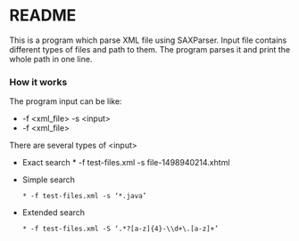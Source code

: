 # README #

This is a program which parse XML file using SAXParser. 
Input file contains different types of files and path to them. 
The program parses it and print the whole path in one line.

### How it works ###

The program input can be like:

* -f &lt;xml_file&gt; -s &lt;input&gt;
* -f &lt;xml_file&gt;



There are several types of &lt;input&gt;
 
 
- Exact search
      * -f test-files.xml -s file-1498940214.xhtml
- Simple search

      * -f test-files.xml -s ‘*.java’
      
- Extended search

      * -f test-files.xml -S ‘.*?[a-z]{4}-\\d+\.[a-z]+’
